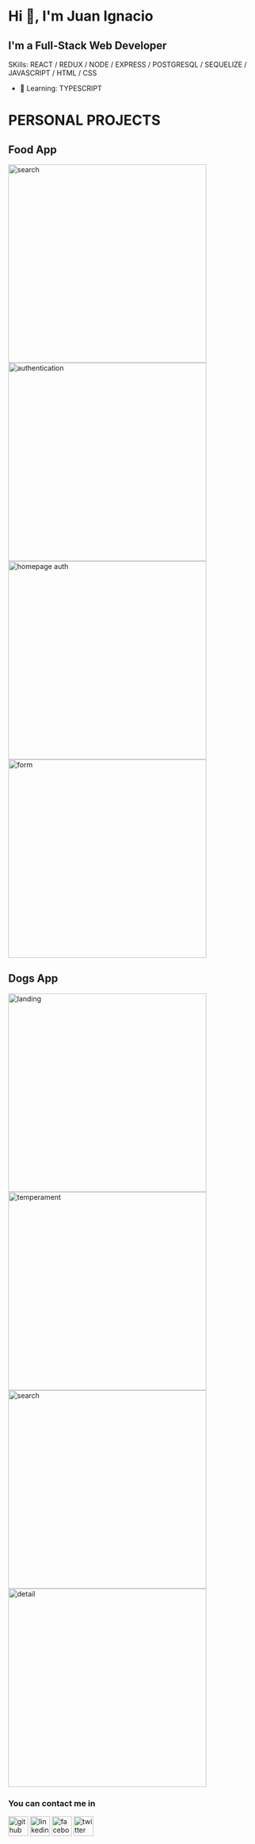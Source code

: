 
<h1> Hi 👋, I'm Juan Ignacio </h1>
<h2> I'm a Full-Stack Web Developer </h2>

SKills: REACT / REDUX / NODE / EXPRESS / POSTGRESQL / SEQUELIZE / JAVASCRIPT / HTML / CSS

- 🌱 Learning: TYPESCRIPT 



<h1> PERSONAL PROJECTS </h1>
<h2> Food App </h2>


[<img src='https://scontent.faep8-2.fna.fbcdn.net/v/t39.30808-6/274873465_2526767200790726_4585472485530310432_n.jpg?_nc_cat=109&ccb=1-5&_nc_sid=730e14&_nc_ohc=tIVanwjUW4QAX_C3PEK&tn=yGg2BbImaRCRorcp&_nc_ht=scontent.faep8-2.fna&oh=00_AT8L5G6SvyGTIcMLFOnhg2Ewc7VqFSVgp3kTvfkAw6T_oQ&oe=622260E4' alt='search' width='400' height='400'>](https://scontent.faep8-2.fna.fbcdn.net/v/t39.30808-6/274873465_2526767200790726_4585472485530310432_n.jpg?_nc_cat=109&ccb=1-5&_nc_sid=730e14&_nc_ohc=tIVanwjUW4QAX_C3PEK&tn=yGg2BbImaRCRorcp&_nc_ht=scontent.faep8-2.fna&oh=00_AT8L5G6SvyGTIcMLFOnhg2Ewc7VqFSVgp3kTvfkAw6T_oQ&oe=622260E4)
[<img src='https://scontent.faep8-2.fna.fbcdn.net/v/t39.30808-6/274156832_2526766660790780_8910547945095875812_n.jpg?_nc_cat=102&ccb=1-5&_nc_sid=730e14&_nc_ohc=sViz_zkHnU8AX9C_b35&_nc_ht=scontent.faep8-2.fna&oh=00_AT9fofj2hNkOkeePhaWwbeRm8jKbohCWOddtRgw3qgJryQ&oe=6222F61F' alt='authentication' width='400' height='400'>](https://scontent.faep8-2.fna.fbcdn.net/v/t39.30808-6/274156832_2526766660790780_8910547945095875812_n.jpg?_nc_cat=102&ccb=1-5&_nc_sid=730e14&_nc_ohc=sViz_zkHnU8AX9C_b35&_nc_ht=scontent.faep8-2.fna&oh=00_AT9fofj2hNkOkeePhaWwbeRm8jKbohCWOddtRgw3qgJryQ&oe=6222F61F)
[<img src='https://scontent.faep8-2.fna.fbcdn.net/v/t39.30808-6/274923797_2526767070790739_7097874055269911287_n.jpg?_nc_cat=104&ccb=1-5&_nc_sid=730e14&_nc_ohc=UeSW9Y557IIAX-7KDGl&_nc_ht=scontent.faep8-2.fna&oh=00_AT9nRvMw0n9e_obgvFMvDekgXR2QTPNKNJlZSguvfmXz0g&oe=62230FA1' alt='homepage auth' width='400' height='400'>](https://scontent.faep8-2.fna.fbcdn.net/v/t39.30808-6/274923797_2526767070790739_7097874055269911287_n.jpg?_nc_cat=104&ccb=1-5&_nc_sid=730e14&_nc_ohc=UeSW9Y557IIAX-7KDGl&_nc_ht=scontent.faep8-2.fna&oh=00_AT9nRvMw0n9e_obgvFMvDekgXR2QTPNKNJlZSguvfmXz0g&oe=62230FA1)
[<img src='https://scontent.faep8-1.fna.fbcdn.net/v/t39.30808-6/273685734_2526766887457424_2168873213445956580_n.jpg?_nc_cat=110&ccb=1-5&_nc_sid=730e14&_nc_ohc=-fBeYXL0ufMAX9KGc26&_nc_ht=scontent.faep8-1.fna&oh=00_AT8PHhFq63TH5Zdi3Xq_mBu4B8CLmacE94I_XTKBytKaIg&oe=62233262' alt='form' width='400' height='400'>](https://scontent.faep8-1.fna.fbcdn.net/v/t39.30808-6/273685734_2526766887457424_2168873213445956580_n.jpg?_nc_cat=110&ccb=1-5&_nc_sid=730e14&_nc_ohc=-fBeYXL0ufMAX9KGc26&_nc_ht=scontent.faep8-1.fna&oh=00_AT8PHhFq63TH5Zdi3Xq_mBu4B8CLmacE94I_XTKBytKaIg&oe=62233262)


<h2> Dogs App </h2>


[<img src='https://scontent.faep8-2.fna.fbcdn.net/v/t39.30808-6/273550817_2526805680786878_5375097466081586078_n.jpg?_nc_cat=104&ccb=1-5&_nc_sid=730e14&_nc_ohc=gH14JKqdOa0AX9DAXds&_nc_oc=AQlW0LquRKX1OMU4Fo92EyqzyTRrIBiHVp7_g7BNWvOoYRhJJJzPS1LsRVDaF7VtvhA&_nc_ht=scontent.faep8-2.fna&oh=00_AT8nxJpqg2pYCA4-kI1DkKs-pCF46VKLkBgEEsZYewdbiQ&oe=622306E4' alt='landing' width='400' height='400'>](https://scontent.faep8-2.fna.fbcdn.net/v/t39.30808-6/273550817_2526805680786878_5375097466081586078_n.jpg?_nc_cat=104&ccb=1-5&_nc_sid=730e14&_nc_ohc=gH14JKqdOa0AX9DAXds&_nc_oc=AQlW0LquRKX1OMU4Fo92EyqzyTRrIBiHVp7_g7BNWvOoYRhJJJzPS1LsRVDaF7VtvhA&_nc_ht=scontent.faep8-2.fna&oh=00_AT8nxJpqg2pYCA4-kI1DkKs-pCF46VKLkBgEEsZYewdbiQ&oe=622306E4)
[<img src='https://scontent.faep8-2.fna.fbcdn.net/v/t39.30808-6/273522973_2526806034120176_2665890934513849888_n.jpg?_nc_cat=109&ccb=1-5&_nc_sid=730e14&_nc_ohc=F06SUPa1jrAAX8tz9JV&tn=yGg2BbImaRCRorcp&_nc_ht=scontent.faep8-2.fna&oh=00_AT9Ej_to4DtFTY_PYlnxu7JtmgR4l1JJtzGgTp3S4hxHaQ&oe=62236626' alt='temperament' width='400' height='400'>](https://scontent.faep8-2.fna.fbcdn.net/v/t39.30808-6/273522973_2526806034120176_2665890934513849888_n.jpg?_nc_cat=109&ccb=1-5&_nc_sid=730e14&_nc_ohc=F06SUPa1jrAAX8tz9JV&tn=yGg2BbImaRCRorcp&_nc_ht=scontent.faep8-2.fna&oh=00_AT9Ej_to4DtFTY_PYlnxu7JtmgR4l1JJtzGgTp3S4hxHaQ&oe=62236626)
[<img src='https://scontent.faep8-2.fna.fbcdn.net/v/t39.30808-6/273651366_2526805734120206_4691042811965632353_n.jpg?_nc_cat=108&ccb=1-5&_nc_sid=730e14&_nc_ohc=LTPNiFDm7vQAX_3BI0M&_nc_ht=scontent.faep8-2.fna&oh=00_AT-u7GmmH5aJY8uRHk53Y-4Kevq50f9L0md2zbbGmuL1zQ&oe=6223DF5C' alt='search' width='400' height='400'>](https://scontent.faep8-2.fna.fbcdn.net/v/t39.30808-6/273651366_2526805734120206_4691042811965632353_n.jpg?_nc_cat=108&ccb=1-5&_nc_sid=730e14&_nc_ohc=LTPNiFDm7vQAX_3BI0M&_nc_ht=scontent.faep8-2.fna&oh=00_AT-u7GmmH5aJY8uRHk53Y-4Kevq50f9L0md2zbbGmuL1zQ&oe=6223DF5C)
[<img src='https://scontent.faep8-1.fna.fbcdn.net/v/t39.30808-6/274807388_2526805644120215_3383978871584090530_n.jpg?_nc_cat=111&ccb=1-5&_nc_sid=730e14&_nc_ohc=G7x8UqfQDdYAX9BytSG&_nc_ht=scontent.faep8-1.fna&oh=00_AT_P_C8okys8MfBXgRvQsJivQ7LENH3ouu1XvOUvwLIHeA&oe=6222967E' alt='detail' width='400' height='400'>](https://scontent.faep8-1.fna.fbcdn.net/v/t39.30808-6/274807388_2526805644120215_3383978871584090530_n.jpg?_nc_cat=111&ccb=1-5&_nc_sid=730e14&_nc_ohc=G7x8UqfQDdYAX9BytSG&_nc_ht=scontent.faep8-1.fna&oh=00_AT_P_C8okys8MfBXgRvQsJivQ7LENH3ouu1XvOUvwLIHeA&oe=6222967E)

<h3> You can contact me in</h3>

[<img src='https://cdn.jsdelivr.net/npm/simple-icons@3.0.1/icons/github.svg' alt='github' height='40'>](https://github.com/JIB2017)  [<img src='https://cdn.jsdelivr.net/npm/simple-icons@3.0.1/icons/linkedin.svg' alt='linkedin' height='40'>](https://www.linkedin.com/in/juan-ignacio-blacutt-full-stack-developer//)  [<img src='https://cdn.jsdelivr.net/npm/simple-icons@3.0.1/icons/facebook.svg' alt='facebook' height='40'>](https://www.facebook.com/juanignacio.blacutt)  [<img src='https://cdn.jsdelivr.net/npm/simple-icons@3.0.1/icons/twitter.svg' alt='twitter' height='40'>](https://twitter.com/JuanBlacutt2)  
